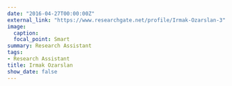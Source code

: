 ```yaml
---
date: "2016-04-27T00:00:00Z"
external_link: "https://www.researchgate.net/profile/Irmak-Ozarslan-3"
image:
  caption: 
  focal_point: Smart
summary: Research Assistant
tags:
- Research Assistant 
title: Irmak Ozarslan
show_date: false
---
```

